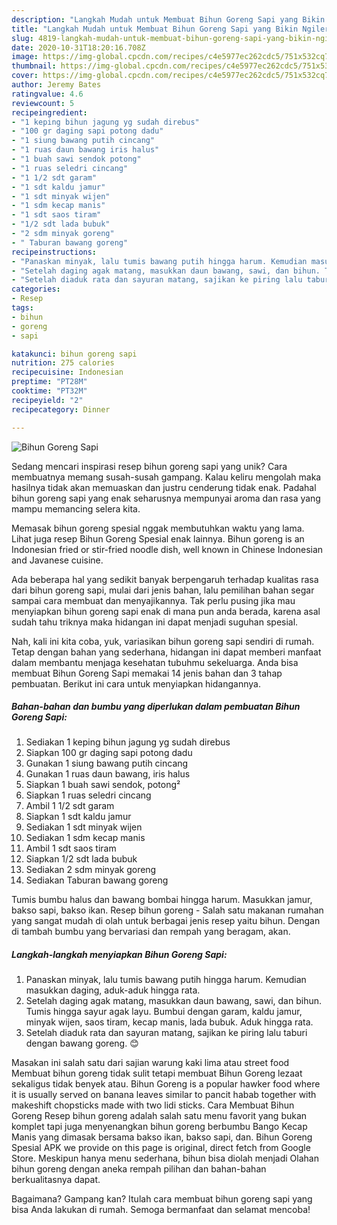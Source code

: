 ```yaml
---
description: "Langkah Mudah untuk Membuat Bihun Goreng Sapi yang Bikin Ngiler"
title: "Langkah Mudah untuk Membuat Bihun Goreng Sapi yang Bikin Ngiler"
slug: 4819-langkah-mudah-untuk-membuat-bihun-goreng-sapi-yang-bikin-ngiler
date: 2020-10-31T18:20:16.708Z
image: https://img-global.cpcdn.com/recipes/c4e5977ec262cdc5/751x532cq70/bihun-goreng-sapi-foto-resep-utama.jpg
thumbnail: https://img-global.cpcdn.com/recipes/c4e5977ec262cdc5/751x532cq70/bihun-goreng-sapi-foto-resep-utama.jpg
cover: https://img-global.cpcdn.com/recipes/c4e5977ec262cdc5/751x532cq70/bihun-goreng-sapi-foto-resep-utama.jpg
author: Jeremy Bates
ratingvalue: 4.6
reviewcount: 5
recipeingredient:
- "1 keping bihun jagung yg sudah direbus"
- "100 gr daging sapi potong dadu"
- "1 siung bawang putih cincang"
- "1 ruas daun bawang iris halus"
- "1 buah sawi sendok potong"
- "1 ruas seledri cincang"
- "1 1/2 sdt garam"
- "1 sdt kaldu jamur"
- "1 sdt minyak wijen"
- "1 sdm kecap manis"
- "1 sdt saos tiram"
- "1/2 sdt lada bubuk"
- "2 sdm minyak goreng"
- " Taburan bawang goreng"
recipeinstructions:
- "Panaskan minyak, lalu tumis bawang putih hingga harum. Kemudian masukkan daging, aduk-aduk hingga rata."
- "Setelah daging agak matang, masukkan daun bawang, sawi, dan bihun. Tumis hingga sayur agak layu. Bumbui dengan garam, kaldu jamur, minyak wijen, saos tiram, kecap manis, lada bubuk. Aduk hingga rata."
- "Setelah diaduk rata dan sayuran matang, sajikan ke piring lalu taburi dengan bawang goreng. 😊"
categories:
- Resep
tags:
- bihun
- goreng
- sapi

katakunci: bihun goreng sapi 
nutrition: 275 calories
recipecuisine: Indonesian
preptime: "PT28M"
cooktime: "PT32M"
recipeyield: "2"
recipecategory: Dinner

---
```



![Bihun Goreng Sapi](https://img-global.cpcdn.com/recipes/c4e5977ec262cdc5/751x532cq70/bihun-goreng-sapi-foto-resep-utama.jpg)

Sedang mencari inspirasi resep bihun goreng sapi yang unik? Cara membuatnya memang susah-susah gampang. Kalau keliru mengolah maka hasilnya tidak akan memuaskan dan justru cenderung tidak enak. Padahal bihun goreng sapi yang enak seharusnya mempunyai aroma dan rasa yang mampu memancing selera kita.

Memasak bihun goreng spesial nggak membutuhkan waktu yang lama. Lihat juga resep Bihun Goreng Spesial enak lainnya. Bihun goreng is an Indonesian fried or stir-fried noodle dish, well known in Chinese Indonesian and Javanese cuisine.

Ada beberapa hal yang sedikit banyak berpengaruh terhadap kualitas rasa dari bihun goreng sapi, mulai dari jenis bahan, lalu pemilihan bahan segar sampai cara membuat dan menyajikannya. Tak perlu pusing jika mau menyiapkan bihun goreng sapi enak di mana pun anda berada, karena asal sudah tahu triknya maka hidangan ini dapat menjadi suguhan spesial.


Nah, kali ini kita coba, yuk, variasikan bihun goreng sapi sendiri di rumah. Tetap dengan bahan yang sederhana, hidangan ini dapat memberi manfaat dalam membantu menjaga kesehatan tubuhmu sekeluarga. Anda bisa membuat Bihun Goreng Sapi memakai 14 jenis bahan dan 3 tahap pembuatan. Berikut ini cara untuk menyiapkan hidangannya.

<!--inarticleads1-->

##### Bahan-bahan dan bumbu yang diperlukan dalam pembuatan Bihun Goreng Sapi:

1. Sediakan 1 keping bihun jagung yg sudah direbus
1. Siapkan 100 gr daging sapi potong dadu
1. Gunakan 1 siung bawang putih cincang
1. Gunakan 1 ruas daun bawang, iris halus
1. Siapkan 1 buah sawi sendok, potong²
1. Siapkan 1 ruas seledri cincang
1. Ambil 1 1/2 sdt garam
1. Siapkan 1 sdt kaldu jamur
1. Sediakan 1 sdt minyak wijen
1. Sediakan 1 sdm kecap manis
1. Ambil 1 sdt saos tiram
1. Siapkan 1/2 sdt lada bubuk
1. Sediakan 2 sdm minyak goreng
1. Sediakan  Taburan bawang goreng


Tumis bumbu halus dan bawang bombai hingga harum. Masukkan jamur, bakso sapi, bakso ikan. Resep bihun goreng - Salah satu makanan rumahan yang sangat mudah di olah untuk berbagai jenis resep yaitu bihun. Dengan di tambah bumbu yang bervariasi dan rempah yang beragam, akan. 

<!--inarticleads2-->

##### Langkah-langkah menyiapkan Bihun Goreng Sapi:

1. Panaskan minyak, lalu tumis bawang putih hingga harum. Kemudian masukkan daging, aduk-aduk hingga rata.
1. Setelah daging agak matang, masukkan daun bawang, sawi, dan bihun. Tumis hingga sayur agak layu. Bumbui dengan garam, kaldu jamur, minyak wijen, saos tiram, kecap manis, lada bubuk. Aduk hingga rata.
1. Setelah diaduk rata dan sayuran matang, sajikan ke piring lalu taburi dengan bawang goreng. 😊


Masakan ini salah satu dari sajian warung kaki lima atau street food Membuat bihun goreng tidak sulit tetapi membuat Bihun Goreng lezaat sekaligus tidak benyek atau. Bihun Goreng is a popular hawker food where it is usually served on banana leaves similar to pancit habab together with makeshift chopsticks made with two lidi sticks. Cara Membuat Bihun Goreng  Resep bihun goreng adalah salah satu menu favorit yang bukan komplet tapi juga menyenangkan bihun goreng berbumbu Bango Kecap Manis yang dimasak bersama bakso ikan, bakso sapi, dan. Bihun Goreng Spesial APK we provide on this page is original, direct fetch from Google Store. Meskipun hanya menu sederhana, bihun bisa diolah menjadi Olahan bihun goreng dengan aneka rempah pilihan dan bahan-bahan berkualitasnya dapat. 

Bagaimana? Gampang kan? Itulah cara membuat bihun goreng sapi yang bisa Anda lakukan di rumah. Semoga bermanfaat dan selamat mencoba!
